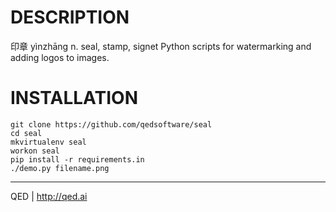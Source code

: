 DESCRIPTION
===============
印章 yìnzhāng n. seal, stamp, signet
Python scripts for watermarking and adding logos to images.

INSTALLATION
===============
    git clone https://github.com/qedsoftware/seal
    cd seal
    mkvirtualenv seal
    workon seal
    pip install -r requirements.in
    ./demo.py filename.png

---
QED | http://qed.ai
